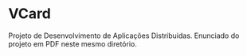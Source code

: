 # VCard
 Projeto de Desenvolvimento de Aplicações Distribuidas. Enunciado do projeto em PDF neste mesmo diretório.
